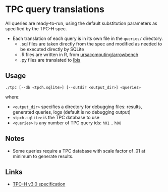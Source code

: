 # TPC query translations

All queries are ready-to-run, using the default substitution parameters as specified by the TPC-H spec.

- Each translation of each query is in its own file in the `queries/` directory.
  - .sql files are taken directly from the spec and modified as needed to be executed directly by SQLite
  - .R files are written in R, from [ursacomputing/arrowbench](https://github.com/ursacomputing/arrowbench/blob/main/R/tpch-queries.R)
  - .py files are translated to [Ibis](https://github.com/ibis-project/ibis)

## Usage

```
./tpc [--db <tpch.sqlite>] [--outdir <output_dir>] <queries>
```

where:
- `<output_dir>` specifies a directory for debugging files: results, generated queries, logs (default is no debugging output)
- `<tpch.sqlite>` is the TPC database to use
- `<queries>` is any number of TPC query ids: `h01` .. `h08`


## Notes

- Some queries require a TPC database with scale factor of .01 at minimum to generate results.

## Links
- [TPC-H v3.0 specification](http://tpc.org/tpc_documents_current_versions/pdf/tpc-h_v3.0.0.pdf)
